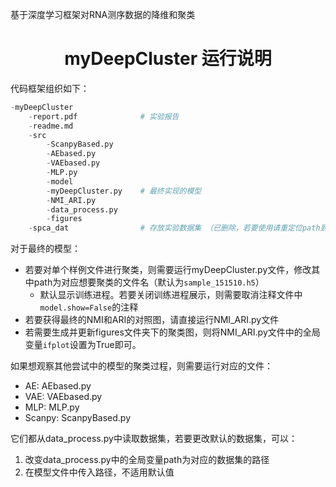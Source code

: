 基于深度学习框架对RNA测序数据的降维和聚类
<center>
<h1>myDeepCluster 运行说明 </h1>
</center>

代码框架组织如下：
```python
-myDeepCluster
    -report.pdf              # 实验报告
    -readme.md
    -src                     
        -ScanpyBased.py      
        -AEbased.py          
        -VAEbased.py         
        -MLP.py              
        -model               
        -myDeepCluster.py    # 最终实现的模型
        -NMI_ARI.py    
        -data_process.py     
        -figures             
    -spca_dat                # 存放实验数据集 （已删除，若要使用请重定位path到新数据集）
```
对于最终的模型：
* 若要对单个样例文件进行聚类，则需要运行myDeepCluster.py文件，修改其中path为对应想要聚类的文件名（默认为`sample_151510.h5`）
  * 默认显示训练进程。若要关闭训练进程展示，则需要取消注释文件中`model.show=False`的注释
* 若要获得最终的NMI和ARI的对照图，请直接运行NMI_ARI.py文件
* 若需要生成并更新figures文件夹下的聚类图，则将NMI_ARI.py文件中的全局变量`ifplot`设置为True即可。

如果想观察其他尝试中的模型的聚类过程，则需要运行对应的文件：
* AE: AEbased.py
* VAE: VAEbased.py
* MLP: MLP.py
* Scanpy: ScanpyBased.py

它们都从data_process.py中读取数据集，若要更改默认的数据集，可以：
1. 改变data_process.py中的全局变量path为对应的数据集的路径
2. 在模型文件中传入路径，不适用默认值
